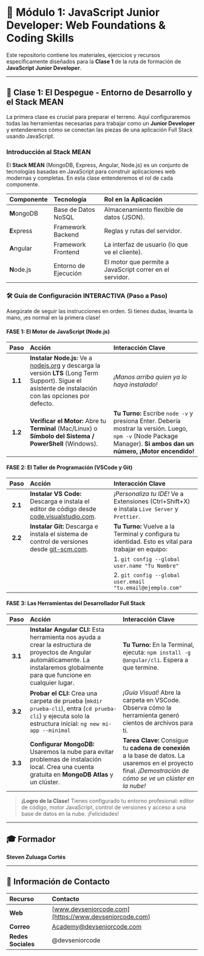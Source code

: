 # 🚀 Módulo 1: JavaScript Junior Developer: Web Foundations & Coding Skills

Este repositorio contiene los materiales, ejercicios y recursos específicamente diseñados para la **Clase 1** de la ruta de formación de **JavaScript Junior Developer**.

---

## 🎯 Clase 1: El Despegue - Entorno de Desarrollo y el Stack MEAN

La primera clase es crucial para preparar el terreno. Aquí configuraremos todas las herramientas necesarias para trabajar como un **Junior Developer** y entenderemos cómo se conectan las piezas de una aplicación Full Stack usando JavaScript.

### **Introducción al Stack MEAN**

El **Stack MEAN** (MongoDB, Express, Angular, Node.js) es un conjunto de tecnologías basadas en JavaScript para construir aplicaciones web modernas y completas. En esta clase entenderemos el rol de cada componente.

| Componente | Tecnología | Rol en la Aplicación |
| :--- | :--- | :--- |
| **M**ongoDB | Base de Datos NoSQL | Almacenamiento flexible de datos (JSON). |
| **E**xpress | Framework Backend | Reglas y rutas del servidor. |
| **A**ngular | Framework Frontend | La interfaz de usuario (lo que ve el cliente). |
| **N**ode.js | Entorno de Ejecución | El motor que permite a JavaScript correr en el servidor. |

### **🛠 Guía de Configuración INTERACTIVA (Paso a Paso)**

Asegúrate de seguir las instrucciones en orden. Si tienes dudas, levanta la mano, ¡es normal en la primera clase!

#### **FASE 1: El Motor de JavaScript (Node.js)**

| Paso | Acción | Interacción Clave |
| :---: | :--- | :--- |
| **1.1** | **Instalar Node.js:** Ve a [nodejs.org](https://nodejs.org/) y descarga la versión **LTS** (Long Term Support). Sigue el asistente de instalación con las opciones por defecto. | *¡Manos arriba quien ya lo haya instalado!* |
| **1.2** | **Verificar el Motor:** Abre tu **Terminal** (Mac/Linux) o **Símbolo del Sistema / PowerShell** (Windows). | **Tu Turno:** Escribe `node -v` y presiona Enter. Debería mostrar la versión. Luego, `npm -v` (Node Package Manager). **Si ambos dan un número, ¡Motor encendido!** |

#### **FASE 2: El Taller de Programación (VSCode y Git)**

| Paso | Acción | Interacción Clave |
| :---: | :--- | :--- |
| **2.1** | **Instalar VS Code:** Descarga e instala el editor de código desde [code.visualstudio.com](https://code.visualstudio.com/). | *¡Personaliza tu IDE!* Ve a Extensiones (Ctrl+Shift+X) e instala `Live Server` y `Prettier`. |
| **2.2** | **Instalar Git:** Descarga e instala el sistema de control de versiones desde [git-scm.com](https://git-scm.com/). | **Tu Turno:** Vuelve a la Terminal y configura tu identidad. Esto es vital para trabajar en equipo: |
| | | 1. `git config --global user.name "Tu Nombre"` |
| | | 2. `git config --global user.email "tu.email@ejemplo.com"` |

#### **FASE 3: Las Herramientas del Desarrollador Full Stack**

| Paso | Acción | Interacción Clave |
| :---: | :--- | :--- |
| **3.1** | **Instalar Angular CLI:** Esta herramienta nos ayuda a crear la estructura de proyectos de Angular automáticamente. La instalaremos globalmente para que funcione en cualquier lugar. | **Tu Turno:** En la Terminal, ejecuta: `npm install -g @angular/cli`. Espera a que termine. |
| **3.2** | **Probar el CLI:** Crea una carpeta de prueba (`mkdir prueba-cli`), entra (`cd prueba-cli`) y ejecuta solo la estructura inicial: `ng new mi-app --minimal` | *¡Guía Visual!* Abre la carpeta en VSCode. Observa cómo la herramienta generó cientos de archivos para ti. |
| **3.3** | **Configurar MongoDB:** Usaremos la nube para evitar problemas de instalación local. Crea una cuenta gratuita en **MongoDB Atlas** y un clúster. | **Tarea Clave:** Consigue tu **cadena de conexión** a la base de datos. La usaremos en el proyecto final. *¡Demostración de cómo se ve un clúster en la nube!* |

> **¡Logro de la Clase!** Tienes configurado tu entorno profesional: editor de código, motor JavaScript, control de versiones y acceso a una base de datos en la nube. ¡Felicidades!

---

## 🎓 Formador

**Steven Zuluaga Cortés**

---

## 🔗 Información de Contacto

| Recurso | Contacto |
| :--- | :--- |
| **Web** | [www.devseniorcode.com](https://www.devseniorcode.com) |
| **Correo** | Academy@devseniorcode.com |
| **Redes Sociales** | @devseniorcode |
